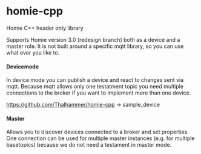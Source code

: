 # homie-cpp
Homie C++ header only library

Supports Homie version 3.0 (redesign branch) both as a device and a master role.
It is not built around a specific mqtt library, so you can use what ever you like to.

#### Devicemode
In device mode you can publish a device and react to changes sent via mqtt.
Because mqtt allows only one testatment topic you need multiple connections
to the broker if you want to implement more than one device.

https://github.com/Thalhammer/homie-cpp -> sample_device


#### Master
Allows you to discover devices connected to a broker and set properties.
One connection can be used for multiple master instances (e.g. for multiple basetopics)
because we do not need a testament in master mode.

